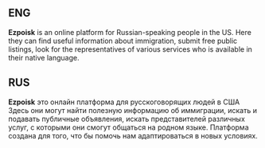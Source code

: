 ## ENG

__Ezpoisk__ is an online platform for Russian-speaking people in the US.
Here they can find useful information about immigration, submit free public
listings, look for the representatives of various services who is available
in their native language.

## RUS

__Ezpoisk__ это онлайн платформа для русскоговорящих людей в США
Здесь они могут найти полезную информацию об иммиграции, искать и подавать
публичные объявления, искать представителей различных услуг, с которыми они
смогут общаться на родном языке. Платформа создана для того, что бы помочь
нам адаптироваться в новых условиях.

